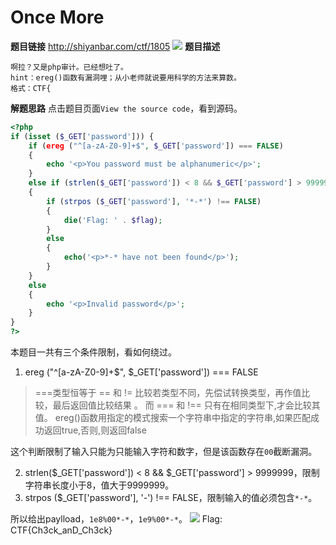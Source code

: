 # Once More
**题目链接**
http://shiyanbar.com/ctf/1805
![](http://www.xianxianlabs.com:80/wp-content/uploads/2018/07/a6e6699b01d3ed4ccf0e64af602ec9e7.png)
**题目描述**
```
啊拉？又是php审计。已经想吐了。
hint：ereg()函数有漏洞哩；从小老师就说要用科学的方法来算数。
格式：CTF{
```
**解题思路**
点击题目页面`View the source code`，看到源码。
```php
<?php
if (isset ($_GET['password'])) {
	if (ereg ("^[a-zA-Z0-9]+$", $_GET['password']) === FALSE)
	{
		echo '<p>You password must be alphanumeric</p>';
	}
	else if (strlen($_GET['password']) < 8 && $_GET['password'] > 9999999)
	{
		if (strpos ($_GET['password'], '*-*') !== FALSE)
		{
			die('Flag: ' . $flag);
		}
		else
		{
			echo('<p>*-* have not been found</p>');
		}
	}
	else
	{
		echo '<p>Invalid password</p>';
	}
}
?>
```
本题目一共有三个条件限制，看如何绕过。
1. ereg ("^[a-zA-Z0-9]+$", $_GET['password']) === FALSE
> ===类型恒等于
== 和 != 比较若类型不同，先偿试转换类型，再作值比较，最后返回值比较结果 。
而
=== 和 !== 只有在相同类型下,才会比较其值。
ereg()函数用指定的模式搜索一个字符串中指定的字符串,如果匹配成功返回true,否则,则返回false

 这个判断限制了输入只能为只能输入字符和数字，但是该函数存在`00`截断漏洞。
 
2. strlen($_GET['password']) < 8 && $_GET['password'] > 9999999，限制字符串长度小于8，值大于9999999。
3. strpos ($_GET['password'], '*-*') !== FALSE，限制输入的值必须包含`*-*`。

所以给出paylload，`1e8%00*-*`，`1e9%00*-*`。
![](http://www.xianxianlabs.com:80/wp-content/uploads/2018/07/426399563635dff89d7731ead7bab172.png)
Flag: CTF{Ch3ck_anD_Ch3ck}